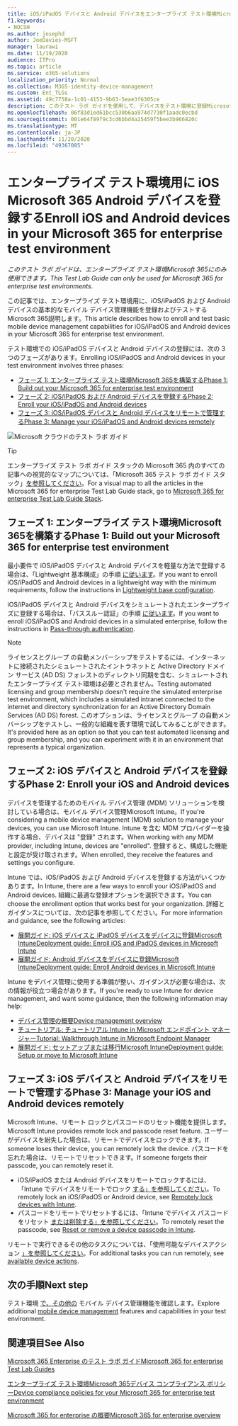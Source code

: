 ```yaml
---
title: iOS/iPadOS デバイスと Android デバイスをエンタープライズ テスト環境Microsoft 365に登録する
f1.keywords:
- NOCSH
ms.author: josephd
author: JoeDavies-MSFT
manager: laurawi
ms.date: 11/19/2020
audience: ITPro
ms.topic: article
ms.service: o365-solutions
localization_priority: Normal
ms.collection: M365-identity-device-management
ms.custom: Ent_TLGs
ms.assetid: 49c7758a-1c01-4153-9b63-5eae3f6305ce
description: このテスト ラボ ガイドを使用して、デバイスをテスト環境に登録Microsoft 365リモートで管理します。
ms.openlocfilehash: 06f83d1ed61bcc530b6aa974d7730f1aadc0ecbd
ms.sourcegitcommit: 001e64f89f9c3cd6bbd4a25459f5bee3b966820c
ms.translationtype: MT
ms.contentlocale: ja-JP
ms.lasthandoff: 11/20/2020
ms.locfileid: "49367085"
---
```

# <a name="enroll-ios-and-android-devices-in-your-microsoft-365-for-enterprise-test-environment"></a><span data-ttu-id="de8b0-103">エンタープライズ テスト環境用に iOS Microsoft 365 Android デバイスを登録する</span><span class="sxs-lookup"><span data-stu-id="de8b0-103">Enroll iOS and Android devices in your Microsoft 365 for enterprise test environment</span></span>

<span data-ttu-id="de8b0-104">*このテスト ラボ ガイドは、エンタープライズ テスト環境Microsoft 365にのみ使用できます。*</span><span class="sxs-lookup"><span data-stu-id="de8b0-104">*This Test Lab Guide can only be used for Microsoft 365 for enterprise test environments.*</span></span>

<span data-ttu-id="de8b0-105">この記事では、エンタープライズ テスト環境用に、iOS/iPadOS および Android デバイスの基本的なモバイル デバイス管理機能を登録およびテストするMicrosoft 365説明します。</span><span class="sxs-lookup"><span data-stu-id="de8b0-105">This article describes how to enroll and test basic mobile device management capabilities for iOS/iPadOS and Android devices in your Microsoft 365 for enterprise test environment.</span></span>

<span data-ttu-id="de8b0-106">テスト環境での iOS/iPadOS デバイスと Android デバイスの登録には、次の 3 つのフェーズがあります。</span><span class="sxs-lookup"><span data-stu-id="de8b0-106">Enrolling iOS/iPadOS and Android devices in your test environment involves three phases:</span></span>
- [<span data-ttu-id="de8b0-107">フェーズ 1: エンタープライズ テスト環境Microsoft 365を構築する</span><span class="sxs-lookup"><span data-stu-id="de8b0-107">Phase 1: Build out your Microsoft 365 for enterprise test environment</span></span>](#phase-1-build-out-your-microsoft-365-for-enterprise-test-environment)
- [<span data-ttu-id="de8b0-108">フェーズ 2: iOS/iPadOS および Android デバイスを登録する</span><span class="sxs-lookup"><span data-stu-id="de8b0-108">Phase 2: Enroll your iOS/iPadOS and Android devices</span></span>](#phase-2-enroll-your-ios-and-android-devices)
- [<span data-ttu-id="de8b0-109">フェーズ 3: iOS/iPadOS デバイスと Android デバイスをリモートで管理する</span><span class="sxs-lookup"><span data-stu-id="de8b0-109">Phase 3: Manage your iOS/iPadOS and Android devices remotely</span></span>](#phase-3-manage-your-ios-and-android-devices-remotely)

![Microsoft クラウドのテスト ラボ ガイド](../media/m365-enterprise-test-lab-guides/cloud-tlg-icon.png)
  
> [!TIP]
> <span data-ttu-id="de8b0-111">エンタープライズ テスト ラボ ガイド スタックの Microsoft 365 内のすべての記事への視覚的なマップについては、「Microsoft 365 テスト ラボ ガイド スタック」[を参照してください](../downloads/Microsoft365EnterpriseTLGStack.pdf)。</span><span class="sxs-lookup"><span data-stu-id="de8b0-111">For a visual map to all the articles in the Microsoft 365 for enterprise Test Lab Guide stack, go to [Microsoft 365 for enterprise Test Lab Guide Stack](../downloads/Microsoft365EnterpriseTLGStack.pdf).</span></span>

## <a name="phase-1-build-out-your-microsoft-365-for-enterprise-test-environment"></a><span data-ttu-id="de8b0-112">フェーズ 1: エンタープライズ テスト環境Microsoft 365を構築する</span><span class="sxs-lookup"><span data-stu-id="de8b0-112">Phase 1: Build out your Microsoft 365 for enterprise test environment</span></span>

<span data-ttu-id="de8b0-113">最小要件で iOS/iPadOS デバイスと Android デバイスを軽量な方法で登録する場合は、「Lightweight 基本構成」の手順 [に従います](lightweight-base-configuration-microsoft-365-enterprise.md)。</span><span class="sxs-lookup"><span data-stu-id="de8b0-113">If you want to enroll iOS/iPadOS and Android devices in a lightweight way with the minimum requirements, follow the instructions in [Lightweight base configuration](lightweight-base-configuration-microsoft-365-enterprise.md).</span></span>
  
<span data-ttu-id="de8b0-114">iOS/iPadOS デバイスと Android デバイスをシミュレートされたエンタープライズに登録する場合は、「パススルー認証」の手順 [に従います](pass-through-auth-m365-ent-test-environment.md)。</span><span class="sxs-lookup"><span data-stu-id="de8b0-114">If you want to enroll iOS/iPadOS and Android devices in a simulated enterprise, follow the instructions in [Pass-through authentication](pass-through-auth-m365-ent-test-environment.md).</span></span>
  
> [!NOTE]
> <span data-ttu-id="de8b0-115">ライセンスとグループ の自動メンバーシップをテストするには、インターネットに接続されたシミュレートされたイントラネットと Active Directory ドメイン サービス (AD DS) フォレストのディレクトリ同期を含む、シミュレートされたエンタープライズ テスト環境は必要とされません。</span><span class="sxs-lookup"><span data-stu-id="de8b0-115">Testing automated licensing and group membership doesn't require the simulated enterprise test environment, which includes a simulated intranet connected to the internet and directory synchronization for an Active Directory Domain Services (AD DS) forest.</span></span> <span data-ttu-id="de8b0-116">このオプションは、ライセンスとグループ の自動メンバーシップをテストし、一般的な組織を表す環境で試してみることができます。</span><span class="sxs-lookup"><span data-stu-id="de8b0-116">It's provided here as an option so that you can test automated licensing and group membership, and you can experiment with it in an environment that represents a typical organization.</span></span>

## <a name="phase-2-enroll-your-ios-and-android-devices"></a><span data-ttu-id="de8b0-117">フェーズ 2: iOS デバイスと Android デバイスを登録する</span><span class="sxs-lookup"><span data-stu-id="de8b0-117">Phase 2: Enroll your iOS and Android devices</span></span>

<span data-ttu-id="de8b0-118">デバイスを管理するためのモバイル デバイス管理 (MDM) ソリューションを検討している場合は、モバイル デバイス管理Microsoft Intune。</span><span class="sxs-lookup"><span data-stu-id="de8b0-118">If you're considering a mobile device management (MDM) solution to manage your devices, you can use Microsoft Intune.</span></span> <span data-ttu-id="de8b0-119">Intune を含む MDM プロバイダーを操作する場合、デバイスは "登録" されます。</span><span class="sxs-lookup"><span data-stu-id="de8b0-119">When working with any MDM provider, including Intune, devices are "enrolled".</span></span> <span data-ttu-id="de8b0-120">登録すると、構成した機能と設定が受け取されます。</span><span class="sxs-lookup"><span data-stu-id="de8b0-120">When enrolled, they receive the features and settings you configure.</span></span> 

<span data-ttu-id="de8b0-121">Intune では、iOS/iPadOS および Android デバイスを登録する方法がいくつかあります。</span><span class="sxs-lookup"><span data-stu-id="de8b0-121">In Intune, there are a few ways to enroll your iOS/iPadOS and Android devices.</span></span> <span data-ttu-id="de8b0-122">組織に最適な登録オプションを選択できます。</span><span class="sxs-lookup"><span data-stu-id="de8b0-122">You can choose the enrollment option that works best for your organization.</span></span> <span data-ttu-id="de8b0-123">詳細とガイダンスについては、次の記事を参照してください。</span><span class="sxs-lookup"><span data-stu-id="de8b0-123">For more information and guidance, see the following articles:</span></span>

- [<span data-ttu-id="de8b0-124">展開ガイド: iOS デバイスと iPadOS デバイスをデバイスに登録Microsoft Intune</span><span class="sxs-lookup"><span data-stu-id="de8b0-124">Deployment guide: Enroll iOS and iPadOS devices in Microsoft Intune</span></span>](/mem/intune/fundamentals/deployment-guide-enrollment-ios-ipados)
- [<span data-ttu-id="de8b0-125">展開ガイド: Android デバイスをデバイスに登録Microsoft Intune</span><span class="sxs-lookup"><span data-stu-id="de8b0-125">Deployment guide: Enroll Android devices in Microsoft Intune</span></span>](/mem/intune/fundamentals/deployment-guide-enrollment-android)

<span data-ttu-id="de8b0-126">Intune をデバイス管理に使用する準備が整い、ガイダンスが必要な場合は、次の情報が役立つ場合があります。</span><span class="sxs-lookup"><span data-stu-id="de8b0-126">If you're ready to use Intune for device management, and want some guidance, then the following information may help:</span></span>

- [<span data-ttu-id="de8b0-127">デバイス管理の概要</span><span class="sxs-lookup"><span data-stu-id="de8b0-127">Device management overview</span></span>](/mem/intune/fundamentals/what-is-device-management)
- [<span data-ttu-id="de8b0-128">チュートリアル: チュートリアル Intune in Microsoft エンドポイント マネージャー</span><span class="sxs-lookup"><span data-stu-id="de8b0-128">Tutorial: Walkthrough Intune in Microsoft Endpoint Manager</span></span>](/mem/intune/fundamentals/tutorial-walkthrough-endpoint-manager)
- [<span data-ttu-id="de8b0-129">展開ガイド: セットアップまたは移行Microsoft Intune</span><span class="sxs-lookup"><span data-stu-id="de8b0-129">Deployment guide: Setup or move to Microsoft Intune</span></span>](/mem/intune/fundamentals/deployment-guide-intune-setup)

## <a name="phase-3-manage-your-ios-and-android-devices-remotely"></a><span data-ttu-id="de8b0-130">フェーズ 3: iOS デバイスと Android デバイスをリモートで管理する</span><span class="sxs-lookup"><span data-stu-id="de8b0-130">Phase 3: Manage your iOS and Android devices remotely</span></span>

<span data-ttu-id="de8b0-131">Microsoft Intune、リモート ロックとパスコードのリセット機能を提供します。</span><span class="sxs-lookup"><span data-stu-id="de8b0-131">Microsoft Intune provides remote lock and passcode reset feature.</span></span> <span data-ttu-id="de8b0-132">ユーザーがデバイスを紛失した場合は、リモートでデバイスをロックできます。</span><span class="sxs-lookup"><span data-stu-id="de8b0-132">If someone loses their device, you can remotely lock the device.</span></span> <span data-ttu-id="de8b0-133">パスコードを忘れた場合は、リモートでリセットできます。</span><span class="sxs-lookup"><span data-stu-id="de8b0-133">If someone forgets their passcode, you can remotely reset it.</span></span>

- <span data-ttu-id="de8b0-134">iOS/iPadOS または Android デバイスをリモートでロックするには、「Intune でデバイスをリモートでロック [する」を参照してください](/mem/intune/remote-actions/device-remote-lock)。</span><span class="sxs-lookup"><span data-stu-id="de8b0-134">To remotely lock an iOS/iPadOS or Android device, see [Remotely lock devices with Intune](/mem/intune/remote-actions/device-remote-lock).</span></span>
- <span data-ttu-id="de8b0-135">パスコードをリモートでリセットするには、「Intune でデバイス パスコードをリセット [または削除する」を参照してください](/mem/intune/remote-actions/device-passcode-reset)。</span><span class="sxs-lookup"><span data-stu-id="de8b0-135">To remotely reset the passcode, see [Reset or remove a device passcode in Intune](/mem/intune/remote-actions/device-passcode-reset).</span></span>

<span data-ttu-id="de8b0-136">リモートで実行できるその他のタスクについては、「使用可能なデバイスアクション [」を参照してください](/mem/intune/remote-actions/device-management#available-device-actions)。</span><span class="sxs-lookup"><span data-stu-id="de8b0-136">For additional tasks you can run remotely, see [available device actions](/mem/intune/remote-actions/device-management#available-device-actions).</span></span>
    
## <a name="next-step"></a><span data-ttu-id="de8b0-137">次の手順</span><span class="sxs-lookup"><span data-stu-id="de8b0-137">Next step</span></span>

<span data-ttu-id="de8b0-138">テスト環境 [で、その他の](m365-enterprise-test-lab-guides.md#mobile-device-management) モバイル デバイス管理機能を確認します。</span><span class="sxs-lookup"><span data-stu-id="de8b0-138">Explore additional [mobile device management](m365-enterprise-test-lab-guides.md#mobile-device-management) features and capabilities in your test environment.</span></span>

## <a name="see-also"></a><span data-ttu-id="de8b0-139">関連項目</span><span class="sxs-lookup"><span data-stu-id="de8b0-139">See Also</span></span>

[<span data-ttu-id="de8b0-140">Microsoft 365 Enterprise のテスト ラボ ガイド</span><span class="sxs-lookup"><span data-stu-id="de8b0-140">Microsoft 365 for enterprise Test Lab Guides</span></span>](m365-enterprise-test-lab-guides.md)
  
[<span data-ttu-id="de8b0-141">エンタープライズ テスト環境Microsoft 365デバイス コンプライアンス ポリシー</span><span class="sxs-lookup"><span data-stu-id="de8b0-141">Device compliance policies for your Microsoft 365 for enterprise test environment</span></span>](mam-policies-for-your-microsoft-365-enterprise-dev-test-environment.md)
  
[<span data-ttu-id="de8b0-142">Microsoft 365 for enterprise の概要</span><span class="sxs-lookup"><span data-stu-id="de8b0-142">Microsoft 365 for enterprise overview</span></span>](microsoft-365-overview.md)
